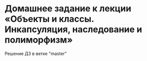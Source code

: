 # Домашнее задание к лекции «Объекты и классы. Инкапсуляция, наследование и полиморфизм»
Решение ДЗ в ветке "master"
